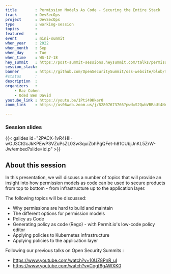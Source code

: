```yaml
---
title        : Permission Models As Code - Securing the Entire Stack
track        : DevSecOps
project      : DevSecOps
type         : working-session
topics       : 
featured     :
event        : mini-summit
when_year    : 2022
when_month   : Sep
when_day     : Tue
when_time    : WS-17-18
hey_summit   : https://post-summit-sessions.heysummit.com/talks/permission-models-as-code-securing-the-entire-stack/
session_slack:
banner       : https://github.com/OpenSecuritySummit/oss-website/blob/main/content/participant/images/OSS%20graphics%20templates%20(1)%20(51).png?raw=true
#status      :
description  :
organizers   :
    - Raz Cohen   
    - Oded Ben David
youtube_link : https://youtu.be/1Pti49Kker0
zoom_link    : https://us06web.zoom.us/j/82807673766?pwd=S2QwbVBRaUt4NnZxMnFMT2ZnNnA2UT09

---
```


### Session slides
{{< gslides id="2PACX-1vR4HII-wOJ3CtGcJkKPEwP3VZuPsZL03w3quiZbhPgQFet-h81CUbjJnKL5ZrW-Jw/embed?slide=id.p" >}}

## About this session
In this presentation, we will discuss a number of topics that will provide an insight into how permission models as code can be used to secure products from top to bottom - from infrastructure up to the application layer.

The following topics will be discussed:
- Why permissions are hard to build and maintain
- The different options for permission models
- Policy as Code
- Generating policy as code (Rego) - with Permit.io's low-code policy editor
- Applying policies to Kubernetes infrastructure
- Applying policies to the application layer

Following our previous talks on Open Security Summits :
- https://www.youtube.com/watch?v=10UZ8PnR_uI
- https://www.youtube.com/watch?v=Cogf8gAWXK0
